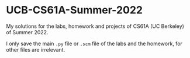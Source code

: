 # UCB-CS61A-Summer-2022
My solutions for the labs, homework and projects of CS61A (UC Berkeley) of Summer 2022.

I only save the main `.py` file or `.scm` file of the labs and the homework, for other files are irrelevant.
